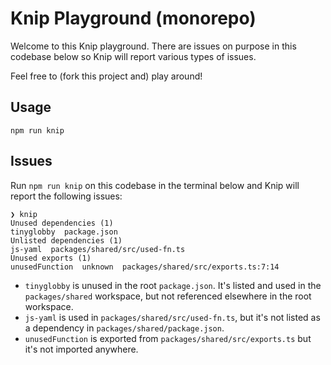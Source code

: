 # Knip Playground (monorepo)

Welcome to this Knip playground. There are issues on purpose in this codebase
below so Knip will report various types of issues.

Feel free to (fork this project and) play around!

## Usage

```
npm run knip
```

## Issues

Run `npm run knip` on this codebase in the terminal below and Knip will report
the following issues:

```
❯ knip
Unused dependencies (1)
tinyglobby  package.json
Unlisted dependencies (1)
js-yaml  packages/shared/src/used-fn.ts
Unused exports (1)
unusedFunction  unknown  packages/shared/src/exports.ts:7:14
```

- `tinyglobby` is unused in the root `package.json`. It's listed and used in the
  `packages/shared` workspace, but not referenced elsewhere in the root
  workspace.
- `js-yaml` is used in `packages/shared/src/used-fn.ts`, but it's not listed as
  a dependency in `packages/shared/package.json`.
- `unusedFunction` is exported from `packages/shared/src/exports.ts` but it's
  not imported anywhere.
